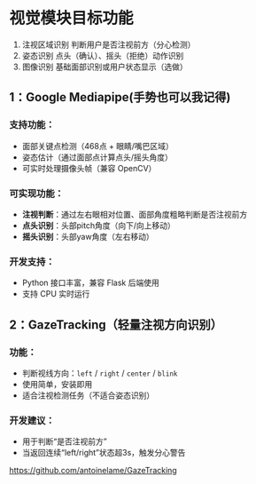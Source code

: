 # 视觉模块目标功能

1. 注视区域识别	判断用户是否注视前方（分心检测）
2. 姿态识别	点头（确认）、摇头（拒绝）动作识别
3. 图像识别	基础面部识别或用户状态显示（选做）
## 1：Google Mediapipe(手势也可以我记得)
### 支持功能：

- 面部关键点检测（468点 + 眼睛/嘴巴区域）
- 姿态估计（通过面部点计算点头/摇头角度）
- 可实时处理摄像头帧（兼容 OpenCV）

### 可实现功能：

- **注视判断**：通过左右眼相对位置、面部角度粗略判断是否注视前方
- **点头识别**：头部pitch角度（向下/向上移动）
- **摇头识别**：头部yaw角度（左右移动）

### 开发支持：

- Python 接口丰富，兼容 Flask 后端使用
- 支持 CPU 实时运行
## 2：GazeTracking（轻量注视方向识别）
### 功能：

- 判断视线方向：`left` / `right` / `center` / `blink`
- 使用简单，安装即用
- 适合注视检测任务（不适合姿态识别）

### 开发建议：

- 用于判断“是否注视前方”
- 当返回连续“left/right”状态超3s，触发分心警告


https://github.com/antoinelame/GazeTracking